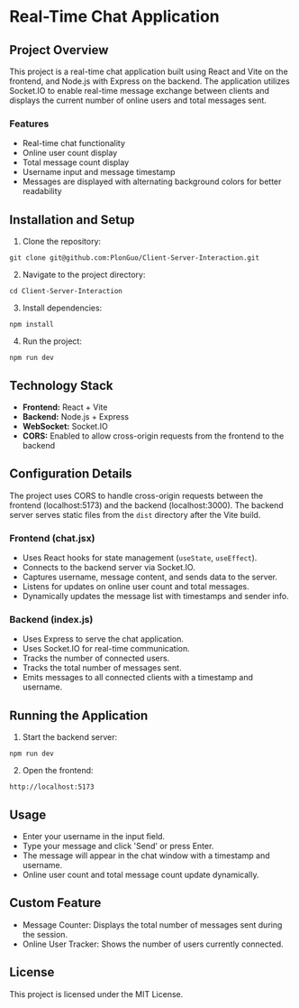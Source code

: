 # Real-Time Chat Application

## Project Overview

This project is a real-time chat application built using React and Vite on the frontend, and Node.js with Express on the backend. The application utilizes Socket.IO to enable real-time message exchange between clients and displays the current number of online users and total messages sent.

### Features

- Real-time chat functionality
- Online user count display
- Total message count display
- Username input and message timestamp
- Messages are displayed with alternating background colors for better readability

## Installation and Setup

1. Clone the repository:

```
git clone git@github.com:PlonGuo/Client-Server-Interaction.git
```

2. Navigate to the project directory:

```
cd Client-Server-Interaction
```

3. Install dependencies:

```
npm install
```

4. Run the project:

```
npm run dev
```

## Technology Stack

- **Frontend:** React + Vite
- **Backend:** Node.js + Express
- **WebSocket:** Socket.IO
- **CORS:** Enabled to allow cross-origin requests from the frontend to the backend

## Configuration Details

The project uses CORS to handle cross-origin requests between the frontend (localhost:5173) and the backend (localhost:3000). The backend server serves static files from the `dist` directory after the Vite build.

### Frontend (chat.jsx)

- Uses React hooks for state management (`useState`, `useEffect`).
- Connects to the backend server via Socket.IO.
- Captures username, message content, and sends data to the server.
- Listens for updates on online user count and total messages.
- Dynamically updates the message list with timestamps and sender info.

### Backend (index.js)

- Uses Express to serve the chat application.
- Uses Socket.IO for real-time communication.
- Tracks the number of connected users.
- Tracks the total number of messages sent.
- Emits messages to all connected clients with a timestamp and username.

## Running the Application

1. Start the backend server:

```
npm run dev
```

2. Open the frontend:

```
http://localhost:5173
```

## Usage

- Enter your username in the input field.
- Type your message and click 'Send' or press Enter.
- The message will appear in the chat window with a timestamp and username.
- Online user count and total message count update dynamically.

## Custom Feature

- Message Counter: Displays the total number of messages sent during the session.
- Online User Tracker: Shows the number of users currently connected.

## License

This project is licensed under the MIT License.
